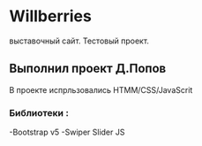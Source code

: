 # Willberries
выставочный сайт. Тестовый проект. 
## Выполнил проект Д.Попов
В проекте испрльзовались HTMM/CSS/JavaScrit
### Библиотеки :
-Bootstrap v5
-Swiper Slider JS
